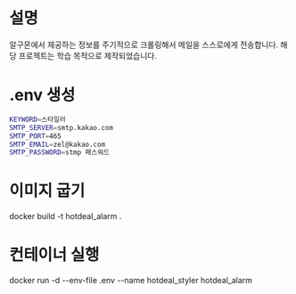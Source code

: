 # 설명

알구몬에서 제공하는 정보를 주기적으로 크롤링해서 메일을 스스로에게 전송합니다.
해당 프로젝트는 학습 목적으로 제작되었습니다.

# .env 생성

```bash
KEYWORD=스타일러
SMTP_SERVER=smtp.kakao.com
SMTP_PORT=465
SMTP_EMAIL=zel@kakao.com
SMTP_PASSWORD=stmp 패스워드
```

# 이미지 굽기

docker build -t hotdeal_alarm .

# 컨테이너 실행

docker run -d --env-file .env --name hotdeal_styler hotdeal_alarm
